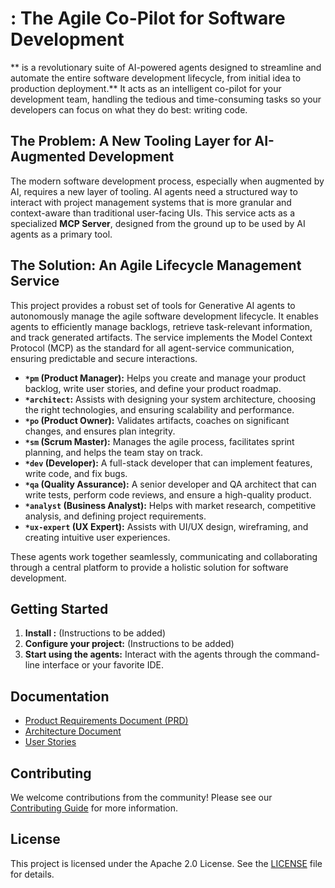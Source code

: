 # : The Agile Co-Pilot for Software Development

** is a revolutionary suite of AI-powered agents designed to streamline and automate the entire software development lifecycle, from initial idea to production deployment.** It acts as an intelligent co-pilot for your development team, handling the tedious and time-consuming tasks so your developers can focus on what they do best: writing code.

## The Problem: A New Tooling Layer for AI-Augmented Development

The modern software development process, especially when augmented by AI, requires a new layer of tooling. AI agents need a structured way to interact with project management systems that is more granular and context-aware than traditional user-facing UIs. This service acts as a specialized **MCP Server**, designed from the ground up to be used by AI agents as a primary tool.

## The Solution: An Agile Lifecycle Management Service

This project provides a robust set of tools for Generative AI agents to autonomously manage the agile software development lifecycle. It enables agents to efficiently manage backlogs, retrieve task-relevant information, and track generated artifacts. The service implements the Model Context Protocol (MCP) as the standard for all agent-service communication, ensuring predictable and secure interactions.

*   **`*pm` (Product Manager):** Helps you create and manage your product backlog, write user stories, and define your product roadmap.
*   **`*architect`:** Assists with designing your system architecture, choosing the right technologies, and ensuring scalability and performance.
*   **`*po` (Product Owner):**  Validates artifacts, coaches on significant changes, and ensures plan integrity.
*   **`*sm` (Scrum Master):**  Manages the agile process, facilitates sprint planning, and helps the team stay on track.
*   **`*dev` (Developer):**  A full-stack developer that can implement features, write code, and fix bugs.
*   **`*qa` (Quality Assurance):**  A senior developer and QA architect that can write tests, perform code reviews, and ensure a high-quality product.
*   **`*analyst` (Business Analyst):**  Helps with market research, competitive analysis, and defining project requirements.
*   **`*ux-expert` (UX Expert):**  Assists with UI/UX design, wireframing, and creating intuitive user experiences.

These agents work together seamlessly, communicating and collaborating through a central platform to provide a holistic solution for software development.

## Getting Started

1.  **Install :** (Instructions to be added)
2.  **Configure your project:** (Instructions to be added)
3.  **Start using the agents:** Interact with the agents through the command-line interface or your favorite IDE.

## Documentation

*   [Product Requirements Document (PRD)](docs/prd.md)
*   [Architecture Document](docs/architecture.md)
*   [User Stories](docs/stories/)

## Contributing

We welcome contributions from the community! Please see our [Contributing Guide](CONTRIBUTING.md) for more information.

## License

This project is licensed under the Apache 2.0 License. See the [LICENSE](LICENSE) file for details.